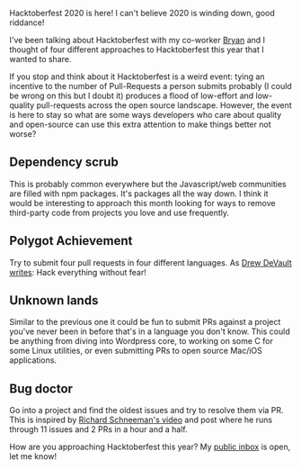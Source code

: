 Hacktoberfest 2020 is here! I can't believe 2020 is winding down, good riddance!

I've been talking about Hacktoberfest with my co-worker [Bryan](https://www.bryanbraun.com/) and I thought of four different approaches to Hacktoberfest this year that I wanted to share.

<aside class="pa2 bg-light-gray">If you stop and think about it Hacktoberfest is a weird event: tying an incentive to the number of Pull-Requests a person submits probably (I could be wrong on this but I doubt it) produces a flood of low-effort and low-quality pull-requests across the open source landscape. However, the event is here to stay so what are some ways developers who care about quality and open-source can use this extra attention to make things better not worse?</aside>


## Dependency scrub
This is probably common everywhere but the Javascript/web communities are filled with npm packages. It's packages all the way down. I think it would be interesting to approach this month looking for ways to remove third-party code from projects you love and use frequently.

## Polygot Achievement
Try to submit four pull requests in four different languages. As [Drew DeVault writes](https://drewdevault.com/2018/03/17/Hack-everything-without-fear.html): Hack everything without fear!

## Unknown lands
Similar to the previous one it could be fun to submit PRs against a project you've never been in before that's in a language you don't know. This could be anything from diving into Wordpress core, to working on some C for some Linux utilities, or even submitting PRs to open source Mac/iOS applications.

## Bug doctor
Go into a project and find the oldest issues and try to resolve them via PR. This is inspired by [Richard Schneeman's video](https://schneems.com/2020/09/22/triage-with-me-11-issues-2-prs-in-15-hours/) and post where he runs through 11 issues and 2 PRs in a hour and a half.

How are you approaching Hacktoberfest this year? My <a href="mailto:~asimpson/public-inbox@lists.sr.ht?Subject=Re:%20Four%20ways%20to%20approach%20Hacktoberfest%202020">public inbox</a> is open, let me know!
